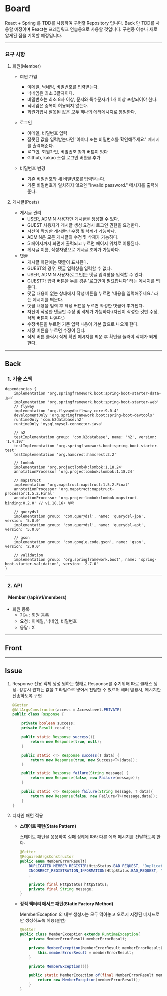 # Board

React + Spring 를 TDD를 사용하여 구현할 Repository 입니다. Back 만 TDD를 사용할 예정이며
React는 프레임워크 연습용으로 사용할 것입니다.
구현중 이슈나 새로 알게된 점을 기록할 예정입니다.

---

### 요구 사항

1. 회원(Member)

   - 회원 가입

     - 이메일, 닉네임, 비밀번호를 입력받는다.
     - 닉네임은 최소 3글자이다.
     - 비밀번호는 최소 8자 이상, 문자와 특수문자가 1개 이상 포함되어야 한다.
     - 닉네임은 중복이 허용되지 않는다.
     - 회원가입시 잘못된 값은 모두 하나의 에러메시지로 통일한다.

   - 로그인

     - 이메일, 비밀번호 입력
     - 잘못된 값을 입력받는다면 '아이디 또는 비밀번호를 확인해주세요.' 메시지를 출력해준다.
     - 로그인, 회원가입, 비밀번호 찾기 버튼이 있다.
     - Github, kakao 소셜 로그인 버튼을 추가

   - 비밀번호 변경
     - 기존 비밀번호와 새 비밀번호를 입력받는다.
     - 기존 비밀번호가 일치하지 않으면 "Invalid password." 메시지를 출력해준다.

2. 게시글(Posts)
   - 게시글 관리
     - USER, ADMIN 사용자만 게시글을 생성할 수 있다.
     - GUEST 사용자가 게시글 생성 요청시 로그인 권한을 요청한다.
     - 자신이 작성한 게시글만 수정 및 삭제가 가능하다.
     - ADMIN은 모든 게시글의 수정 및 삭제가 가능하다.
     - 5 페이지까지 화면에 출력되고 누르면 페이지 위치로 이동된다.
     - 게시글 이름, 작성자명으로 게시글 조회가 가능하다.
   - 댓글
     - 게시글 하단에는 댓글이 표시된다.
     - GUEST의 경우, 댓글 입력창을 입력할 수 없다.
     - USER, ADMIN 사용자(로그인)는 댓글 입력창을 입력할 수 있다.
     - GUEST가 입력 버튼을 누를 경우 '로그인이 필요합니다' 라는 메시지를 띄운다.
     - 댓글 내용이 없는 상태에서 작성 버튼을 누르면 '내용을 입력해주세요.' 라는 메시지를 띄운다.
     - 댓글 내용을 입력 후 작성 버튼을 누르면 작성한 댓글이 추가된다.
     - 자신이 작성한 댓글만 수정 및 삭제가 가능하다.(자신이 작성한 것만 수정, 삭제 버튼이 나온다.)
     - 수정버튼을 누르면 기존 입력 내용이 기본 값으로 나오게 한다.
     - 저장 버튼을 누르면 수정이 된다.
     - 삭제 버튼 클릭시 삭제 확인 메시지를 띄운 후 확인을 눌러야 삭제가 되게 한다.

---

## Back

### &nbsp; 1. 기술 스팩

```
dependencies {
	implementation 'org.springframework.boot:spring-boot-starter-data-jpa'
	implementation 'org.springframework.boot:spring-boot-starter-web'
	// flyway
	implementation 'org.flywaydb:flyway-core:9.0.4'
	developmentOnly 'org.springframework.boot:spring-boot-devtools'
	runtimeOnly 'com.h2database:h2'
	runtimeOnly 'mysql:mysql-connector-java'

	// h2
	testImplementation group: 'com.h2database', name: 'h2', version: '1.4.197'
	testImplementation 'org.springframework.boot:spring-boot-starter-test'
	testImplementation 'org.hamcrest:hamcrest:2.2'

	// lombok
	implementation 'org.projectlombok:lombok:1.18.24'
	annotationProcessor 'org.projectlombok:lombok:1.18.24'

	// mapstruct
	implementation 'org.mapstruct:mapstruct:1.5.2.Final'
	annotationProcessor 'org.mapstruct:mapstruct-processor:1.5.2.Final'
	annotationProcessor 'org.projectlombok:lombok-mapstruct-binding:0.2.0' // v1.18.16+ 부터

	// querydsl
	implementation group: 'com.querydsl', name: 'querydsl-jpa', version: '5.0.0'
	implementation group: 'com.querydsl', name: 'querydsl-apt', version: '5.0.0'

	// gson
	implementation group: 'com.google.code.gson', name: 'gson', version: '2.9.0'

	// validation
	implementation group: 'org.springframework.boot', name: 'spring-boot-starter-validation', version: '2.7.0'
}
```

---

### &nbsp; 2. API

#### &nbsp;&nbsp; Member (/api/v1/members)

- 회원 등록
  - 기능 : 회원 등록
  - 요청 : 이메일, 닉네임, 비밀번호
  - 응답 : X

---

## Front

---

## Issue

1. Response 전용 객체 생성
   원하는 형태로 Response를 주기위해 따로 클래스 생성. 성공시 원하는 값을 T 타입으로 넣어서 전달할 수 있으며 에러 발생시, 메시지만 전송하도록 구현

   ```java
   @Getter
   @AllArgsConstructor(access = AccessLevel.PRIVATE)
   public class Response {

       private boolean success;
       private Result result;

       public static Response success(){
           return new Response(true, null);
       }

       public static <T> Response success(T data) {
           return new Response(true, new Success<T>(data));
       }

       public static Response failure(String message) {
           return new Response(false, new Failure(message));
       }

       public static <T> Response failure(String message, T data){
           return new Response(false, new Failure<T>(message,data));
       }
   }
   ```

2. 디자인 패턴 적용

   - **스테이트 패턴(State Pattern)**

     스테이트 패턴을 응용하여 실패 상태에 따라 다른 에러 메시지를 전달하도록 한다.

     ```java
     @Getter
     @RequiredArgsConstructor
     public enum MemberErrorResult{
         DUPLICATED_MEMBER_REGISTER(HttpStatus.BAD_REQUEST, "Duplicate Members Information."),
         INCORRECT_REGISTRATION_INFORMATION(HttpStatus.BAD_REQUEST, "Incorrect registration information"),
         ;

         private final HttpStatus httpStatus;
         private final String message;
     }
     ```

   - **정적 팩터리 메서드 패턴(Static Factory Method)**

     MemberException 의 내부 생성자는 모두 막아놓고 오로지 지정된 메서드로만 생성하도록 허용(불변)

     ```java
     @Getter
     public class MemberException extends RuntimeException{
         private MemberErrorResult memberErrorResult;

         private MemberException(MemberErrorResult memberErrorResult) {
             this.memberErrorResult = memberErrorResult;
         }

         private MemberException(){}

         public static MemberException of(final MemberErrorResult memberErrorResult){
             return new MemberException(memberErrorResult);
         }
     }
     ```

